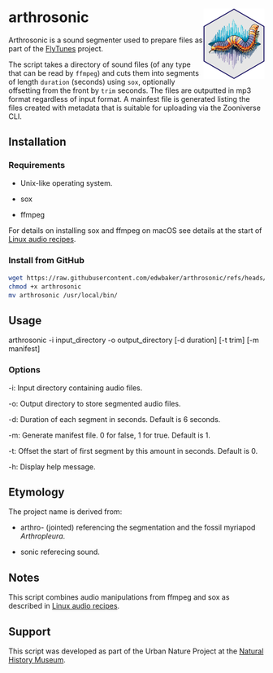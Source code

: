 # arthrosonic <img src="imgs/logo.png" align="right" height="138" alt="arthosonic logo" />

Arthrosonic is a sound segmenter used to prepare files as part of the [FlyTunes](https://www.zooniverse.org/projects/nhmcommunityscience/flytunes) project.

The script takes a directory of sound files (of any type that can be read by `ffmpeg`) and cuts them into segments of length `duration` (seconds) using `sox`, optionally offsetting from the front by `trim` seconds. The files are outputted in mp3 format regardless of input format. A mainfest file is generated listing the files created with metadata that is suitable for uploading via the Zooniverse CLI.

## Installation

### Requirements

- Unix-like operating system.

- sox

- ffmpeg

For details on installing sox and ffmpeg on macOS see details at the start of [Linux audio recipes](https://ebaker.me.uk/notes/linux-audio-recipes.html).

### Install from GitHub

````bash
wget https://raw.githubusercontent.com/edwbaker/arthrosonic/refs/heads/main/arthrosonic
chmod +x arthrosonic
mv arthrosonic /usr/local/bin/
````

## Usage

arthrosonic -i input_directory -o output_directory [-d duration] [-t trim] [-m manifest]

### Options

-i: Input directory containing audio files.

-o: Output directory to store segmented audio files.

-d: Duration of each segment in seconds. Default is 6 seconds.

-m: Generate manifest file. 0 for false, 1 for true. Default is 1.

-t: Offset the start of first segment by this amount in seconds. Default is 0.

-h: Display  help message.

## Etymology

The project name is derived from:

- arthro- (jointed) referencing the segmentation and the fossil myriapod _Arthropleura_.

- sonic referecing sound.

## Notes

This script combines audio manipulations from ffmpeg and sox as described in [Linux audio recipes](https://ebaker.me.uk/notes/linux-audio-recipes.html).

## Support

This script was developed as part of the Urban Nature Project at the [Natural History Museum](https://www.nhm.ac.uk).
